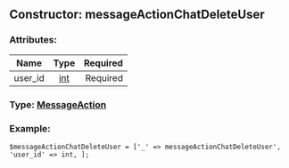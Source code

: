 ## Constructor: messageActionChatDeleteUser  

### Attributes:

| Name     |    Type       | Required |
|----------|:-------------:|---------:|
|user\_id|[int](../types/int.md) | Required|


### Type: [MessageAction](../types/MessageAction.md)

### Example:


```
$messageActionChatDeleteUser = ['_' => messageActionChatDeleteUser', 'user_id' => int, ];
```